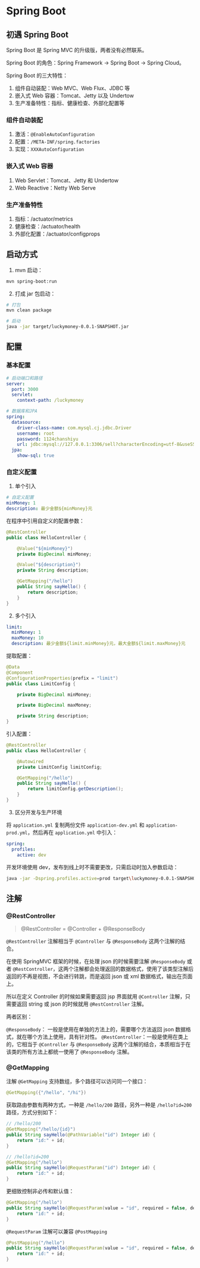 # Spring Boot

## 初遇 Spring Boot

Spring Boot 是 Spring MVC 的升级版，两者没有必然联系。

Spring Boot 的角色：Spring Framework -> Spring Boot -> Spring Cloud。

Spring Boot 的三大特性：

1. 组件自动装配：Web MVC、Web Flux、JDBC 等
2. 嵌入式 Web 容器：Tomcat、Jetty 以及 Undertow
3. 生产准备特性：指标、健康检查、外部化配置等

### 组件自动装配

1. 激活：`@EnableAutoConfiguration`
2. 配置：`/META-INF/spring.factories`
3. 实现：`XXXAutoConfiguration`

### 嵌入式 Web 容器

1. Web Servlet：Tomcat、Jetty 和 Undertow
2. Web Reactive：Netty Web Serve

### 生产准备特性

1. 指标：/actuator/metrics
2. 健康检查：/actuator/health
3. 外部化配置：/actuator/configprops

## 启动方式

1. mvn 启动：

```bash
mvn spring-boot:run
```

2. 打成 jar 包启动：

```bash
# 打包
mvn clean package

# 启动
java -jar target/luckymoney-0.0.1-SNAPSHOT.jar
```

## 配置

### 基本配置

```yml
# 启动端口和路径
server:
  port: 3000
  servlet:
    context-path: /luckymoney

# 数据库和JPA
spring:
  datasource:
    driver-class-name: com.mysql.cj.jdbc.Driver
    username: root
    password: 1124chanshiyu
    url: jdbc:mysql://127.0.0.1:3306/sell?characterEncoding=utf-8&useSSL=false&serverTimezone=UTC
  jpa:
    show-sql: true
```

### 自定义配置

1. 单个引入

```yml
# 自定义配置
minMoney: 1
description: 最少金额${minMoney}元
```

在程序中引用自定义的配置参数：

```java
@RestController
public class HelloController {

    @Value("${minMoney}")
    private BigDecimal minMoney;

    @Value("${description}")
    private String description;

    @GetMapping("/hello")
    public String sayHello() {
        return description;
    }
}
```

2. 多个引入

```yml
limit:
  minMoney: 1
  maxMoney: 10
  description: 最少金额${limit.minMoney}元，最大金额${limit.maxMoney}元
```

提取配置：

```java
@Data
@Component
@ConfigurationProperties(prefix = "limit")
public class LimitConfig {

    private BigDecimal minMoney;

    private BigDecimal maxMoney;

    private String description;
}
```

引入配置：

```java
@RestController
public class HelloController {

    @Autowired
    private LimitConfig limitConfig;

    @GetMapping("/hello")
    public String sayHello() {
        return limitConfig.getDescription();
    }
}
```

3. 区分开发与生产环境

将 `application.yml` 复制两份文件 `application-dev.yml` 和 `application-prod.yml`，然后再在 `application.yml` 中引入：

```yml
spring:
  profiles:
    active: dev
```

开发环境使用 dev，发布到线上时不需要更改，只需启动时加入参数启动：

```bash
java -jar -Dspring.profiles.active=prod target\luckymoney-0.0.1-SNAPSHOT.jar
```

## 注解

### @RestController

> @RestController = @Controller + @ResponseBody

`@RestController` 注解相当于 `@Controller` 与 `@ResponseBody` 这两个注解的结合。

在使用 SpringMVC 框架的时候，在处理 json 的时候需要注解 `@ResponseBody` 或者 `@RestController`，这两个注解都会处理返回的数据格式，使用了该类型注解后返回的不再是视图，不会进行转跳，而是返回 json 或 xml 数据格式，输出在页面上。

所以在定义 Controller 的时候如果需要返回 jsp 界面就用 `@Controller` 注解，只需要返回 string 或 json 的时候就用 `@RestController` 注解。

两者区别：

`@ResponseBody`： 一般是使用在单独的方法上的，需要哪个方法返回 json 数据格式，就在哪个方法上使用，具有针对性。
`@RestController`：一般是使用在类上的，它相当于 `@Controller` 与 `@ResponseBody` 这两个注解的结合，本质相当于在该类的所有方法上都统一使用了 `@ResponseBody` 注解。

### @GetMapping

注解 `@GetMapping` 支持数组，多个路径可以访问同一个接口：

```java
@GetMapping({"/hello", "/hi"})
```

获取路由参数有两种方式，一种是 `/hello/200` 路径，另外一种是 `/hello?id=200` 路径，方式分别如下：

```java
// /hello/200
@GetMapping("/hello/{id}")
public String sayHello(@PathVariable("id") Integer id) {
    return "id:" + id;
}

// /hello?id=200
@GetMapping("/hello")
public String sayHello(@RequestParam("id") Integer id) {
    return "id:" + id;
}
```

更细致控制非必传和默认值：

```java
@GetMapping("/hello")
public String sayHello(@RequestParam(value = "id", required = false, defaultValue = "o") Integer id) {
    return "id:" + id;
}
```

`@RequestParam` 注解可以兼容 `@PostMapping`

```java
@PostMapping("/hello")
public String sayHello(@RequestParam(value = "id", required = false, defaultValue = "0") Integer id) {
    return "id:" + id;
}
```
